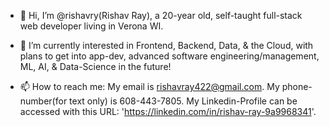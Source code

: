 - 👋 Hi, I’m @rishavry(Rishav Ray), a 20-year old, self-taught full-stack web developer living in Verona WI.

- 👀 I’m currently interested in Frontend, Backend, Data, & the Cloud, with plans to get into app-dev, advanced software engineering/management, ML, AI, & Data-Science in the future!
  
- 📫 How to reach me: My email is rishavray422@gmail.com. My phone-number(for text only) is 608-443-7805. My Linkedin-Profile can be accessed with this URL: 'https://linkedin.com/in/rishav-ray-9a9968341'.

